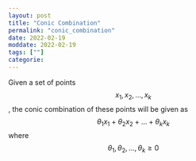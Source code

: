```yaml
--- 
layout: post
title: "Conic Combination"
permalink: "conic_combination"
date: 2022-02-19
moddate: 2022-02-19
tags: [""]
categorie:
---
```


Given a set of points $$x_1, x_2, \dots, x_k$$, the conic combination of these
points will be given as $$\theta_1 x_1 + \theta_2 x_2 + \dots + \theta_k x_k$$
where $$\theta_1, \theta_2, \dots, \theta_k \geq 0$$



